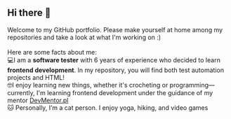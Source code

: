 ## Hi there 👋
Welcome to my GitHub portfolio. Please make yourself at home among my repositories and take a look at what I'm working on :)
<br>
<br>Here are some facts about me:
<br>💻I am a <b>software tester</b> with 6 years of experience who decided to learn <b>frontend development</b>. In my repository, you will find both test automation projects and HTML!
<br>🤓I enjoy learning new things, whether it's crocheting or programming—currently, I'm learning frontend development under the guidance of my mentor [DevMentor.pl](https://www.linkedin.com/school/devmentor-pl/posts/?feedView=all)
<br>🐱 Personally, I’m a cat person. I enjoy yoga, hiking, and video games 


<!--
**dagmara-opalka/dagmara-opalka** is a ✨ _special_ ✨ repository because its `README.md` (this file) appears on your GitHub profile.

Here are some ideas to get you started:

- 🔭 I’m currently working on ...
- 🌱 I’m currently learning ...
- 👯 I’m looking to collaborate on ...
- 🤔 I’m looking for help with ...
- 💬 Ask me about ...
- 📫 How to reach me: ...
- 😄 Pronouns: ...
- ⚡ Fun fact: ...
-->
